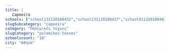 ```yaml
---
title: |
   Capoeira
schools: ["school131120180432","school131120180417","school011220180403","school131120180515","school011220180558","school011220180641","school011220180612","school011220180446","school011220180544","school121120182120","school011220180627","school011220180656","school011220180417","school251120180920","school131120180558","school011220180432","school011220180500","school121120182134"]
slugSubcategory: "capoeira"
category: "Πολεμικές τέχνες"
slugCategory: "polemikes-texnes"
schoolscount: "18"
city: "Αθήνα"
---
```


